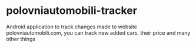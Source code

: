 # polovniautomobili-tracker
Android application to track changes made to website polovniautomobili.com, you can track new added cars, their price and many other things
